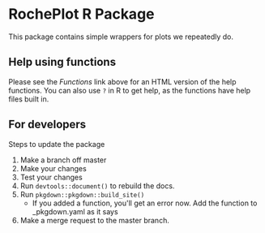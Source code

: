 
RochePlot R Package
===================

This package contains simple wrappers for plots we repeatedly do.

Help using functions
--------------------

Please see the *Functions* link above for an HTML version of the help functions. You can also use `?` in R to get help, as the functions have help files built in.

For developers
--------------

Steps to update the package

1.  Make a branch off master
2.  Make your changes
3.  Test your changes
4.  Run `devtools::document()` to rebuild the docs.
5.  Run `pkgdown::pkgdown::build_site()`
    -   If you added a function, you'll get an error now. Add the function to \_pkgdown.yaml as it says
6.  Make a merge request to the master branch.
